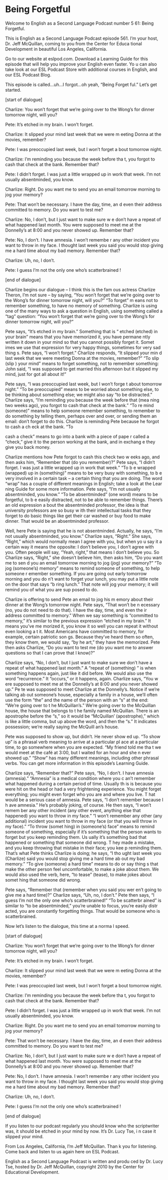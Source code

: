 # Being Forgetful

Welcome to English as a Second Language Podcast number 5 61: Being Forgetful. 

This is English as a Second Language Podcast episode 561.  I’m your host, Dr. Jeff McQuillan, coming to you from the Center for Educa tional Development in beautiful Los Angeles, California. 

Go to our website at eslpod.com.  Download a Learning Guide for this episode that will help you improve your English even faster.  Yo u can also take look at our ESL Podcast Store with additional courses in English, and  our ESL Podcast Blog. 

This episode is called…uh…I forgot…oh yeah, “Being Forget ful.”  Let’s get started. 

[start of dialogue] 

Charlize:  You won’t forget that we’re going over to  the Wong’s for dinner tomorrow night, will you? 

Pete:  It’s etched in my brain.  I won’t forget. 

Charlize:  It slipped your mind last week that we were m eeting Donna at the movies, remember? 

Pete:  I was preoccupied last week, but I won’t forget a bout tomorrow night.   

Charlize:  I’m reminding you because the week before tha t, you forgot to cash that check at the bank.  Remember that? 

Pete:  I didn’t forget.  I was just a little wrapped up in work that week.  I’m not usually absentminded, you know. 

Charlize:  Right.  Do you want me to send you an email tomorrow morning to jog your memory? 

Pete:  That won’t be necessary.  I have the day, time, an d even their address committed to memory.  Do you want to test me?  

 Charlize:  No, I don’t, but I just want to make sure w e don’t have a repeat of what happened last month.  You were supposed to meet me at the Donnelly’s at 8:00 and you never showed up.  Remember that?   

Pete:  No, I don’t.  I have amnesia.  I won’t remembe r any other incident you want to throw in my face.  I thought last week you said you would stop giving me a hard time about my bad memory.  Remember that? 

Charlize:  Uh, no, I don’t.   

Pete:  I guess I’m not the only one who’s scatterbrained ! 

[end of dialogue] 

Charlize begins our dialogue – I think this is the fam ous actress Charlize Theron, I’m not sure – by saying, “You won’t forget that we’re  going over to the Wong’s for dinner tomorrow night, will you?”  “To forget” m eans not to remember something, to have no memory of something.  Charlize is using one of the many ways to ask a question in English, using something called a  “tag” question: “You won’t forget that we’re going over to the Wong’s for dinner tomorrow night, will you?” 

Pete says, “It’s etched in my brain.”  Something that is “ etched (etched) in your brain” means that you have memorized it, you have permane ntly written it down in your mind so that you cannot possibly forget it.  Somet imes we use that expression for very happy things, sometimes for very sad thing s.  Pete says, “I won’t forget.”  Charlize responds, “It slipped your min d last week that we were meeting Donna at the movies, remember?”  “To slip (slip ) your mind” means to forget something, not to remember something: John said,  “I was supposed to get married this afternoon but it slipped my mind, just for got all about it!” 

Pete says, “I was preoccupied last week, but I won’t forge t about tomorrow night.”  “To be preoccupied” means to be worried about  something else, to be thinking about something else; we might also say “to be distracted.”  Charlize says, “I’m reminding you because the week before that (mea ning two weeks ago), you forgot to cash that check at the bank.”  “To re mind (someone)” means to help someone remember something, to remember to do  something by telling them, perhaps over and over, or sending them an email:  don’t forget to do this. Charlize is reminding Pete because he forgot to cash a ch eck at the bank.  “To  

 cash a check” means to go into a bank with a piece of pape r called a “check,” give it to the person working at the bank, and in exchang e they give you back money.   

Charlize mentions how Pete forgot to cash this check two w eeks ago, and then asks him, “Remember that (do you remember)?”  Pete says, “I didn’t forget.  I was just a little wrapped up in work that week.”  “To b e wrapped (wrapped) up in (something)” means to be very busy with something, to b e very involved in a certain task – a certain thing that you are doing.  The word “wrap” has a couple of different meanings in English; take a look at the Lear ning Guide for some more information.  Pete says, “I’m not usually absentminded, you know.”  “To be absentminded” (one word) means to be forgetful, to b e easily distracted, not to be able to remember things.  There’s an old expression a bout the absentminded professor, the idea is that university professors are so busy w ith their intellectual tasks that they forget to do basic things like get their car  washed or buy food to make dinner.  That would be an absentminded professor.  

Well, here Pete is saying that he is not absentminded.  Actually, he says, “I’m not usually absentminded, you know.”  Charlize says, “Right.”  She says, “Right,” which would normally mean I agree with you, but when yo u say it a certain way it means the opposite: I don’t believe you, I don’t agree  with you.  Often people will say, “Yeah, right,” that means I don’t believe you.  So  Charlize says, “Right,” she doesn’t believe him, then asks him, “Do you want me to sen d you an email tomorrow morning to jog (jog) your memory?”  “To jog  (someone’s) memory” means to remind someone of something, to help someone r emember something. If you are going out early tomorrow morning and you do n’t want to forget your lunch, you may put a little note on the door that says “b ring lunch.”  That note will jog your memory; it will remind you of what you are sup posed to do. 

Charlize is offering to send Pete an email to jog his m emory about their dinner at the Wong’s tomorrow night.  Pete says, “That won’t be n ecessary (no, you do not need to do that).  I have the day, time, and even the ir address committed to memory.”  When we say something is “committed to memory,”  it’s similar to the previous expression “etched in my brain.”  It means you’ve me morized it, you know it so well you can repeat it without even looking a t it.  Most Americans have committed to memory, for example, certain patriotic son gs.  Because they’ve heard them so often, they know them, we would say, “by he art,” they have the memorized.  Pete then asks Charlize, “Do you want to test  me (do you want me to answer questions so that I can prove that I know)?” 

 Charlize says, “No, I don’t, but I just want to make sure we don’t have a repeat of what happened last month.”  A “repeat of (something) ” is when something happens again, just like it did before.  We would also use the word “recurrence.” It “occurs,” or it happens, again.  Charlize says, “You w ere supposed to meet me at the Donnelly’s at 8:00 and you never showed up.”  Pe te was supposed to meet Charlize at the Donnelly’s.  Notice if we’re talking ab out someone’s house, especially a family in a house, we’ll often use the form  “the” and the name of the person with an “s” at the end: “We’re going over to t he McQuillan’s.”  We’re going over to the McQuillan house, the house that belongs to t he family named McQuillan.  There is an apostrophe before the “s,” so it  would be “McQuillan’ (apostrophe),” which is like a little comma, but up above  the word, and then the “s.”  It indicates possession; we’re really saying the McQuill an’s house. 

Pete was supposed to show up, but didn’t.  He never show ed up.  “To show up” is a phrasal verb meaning to arrive at a particular pl ace at a particular time, to go somewhere when you are expected.  “My friend told me tha t we would meet at the café at 3:00, but I waited for an hour and she n ever showed up.”  “Show” has many different meanings, including other phrasal verbs.  You can get more information in this episode’s Learning Guide. 

Charlize says, “Remember that?”  Pete says, “No, I don’t.  I have amnesia (amnesia).”  “Amnesia” is a medical condition where you c an’t remember what happened during a certain period of time.  Usually th is is because you were hit on the head or had a very frightening experience.  You might forget everything; you might even forget who you are and where you live.  T hat would be a serious case of amnesia.  Pete says, “I don’t remember because I h ave amnesia.”  He’s probably joking, of course.  He then says, “I won’t remem ber any other incident (any other event, anything else that happened) you want to throw in my face.”  “I won’t remember any other (any additional) incident you  want to throw in my face (or that you will throw in my face).”  “To throw (somet hing) in (someone’s) face” means to remind someone of something, especially if it’s something that the person wants to forget but you keep reminding them.  Us ually it’s something bad that happened or something that someone did wrong.  T hey made a mistake, and you keep throwing that mistake in their face; you kee p reminding them. That’s what Pete thinks Charlize is doing; he says, “I tho ught last week you (Charlize) said you would stop giving me a hard time ab out my bad memory.” “To give (someone) a hard time” means to do or say thing s that make the other person feel uncomfortable, to make a joke about them.  We would also used the verb, here, “to tease” (tease), to make jokes about somet hing that someone did wrong.    

 Pete says, “Remember that (remember when you said you wer en’t going to give me a hard time)?”  Charlize says, “Uh, no, I don’t.”  Pete then says, “I guess I’m not the only one who’s scatterbrained!”  “To be scatterbr ained” is similar to “to be absentminded,” you’re unable to focus, you’re easily distr acted, you are constantly forgetting things.  That would be someone who  is scatterbrained. 

Now let’s listen to the dialogue, this time at a norma l speed. 

[start of dialogue] 

Charlize:  You won’t forget that we’re going over to  the Wong’s for dinner tomorrow night, will you? 

Pete:  It’s etched in my brain.  I won’t forget. 

Charlize:  It slipped your mind last week that we were m eeting Donna at the movies, remember? 

Pete:  I was preoccupied last week, but I won’t forget a bout tomorrow night.   

Charlize:  I’m reminding you because the week before tha t, you forgot to cash that check at the bank.  Remember that? 

Pete:  I didn’t forget.  I was just a little wrapped up in work that week.  I’m not usually absentminded, you know. 

Charlize:  Right.  Do you want me to send you an email tomorrow morning to jog your memory? 

Pete:  That won’t be necessary.  I have the day, time, an d even their address committed to memory.  Do you want to test me? 

Charlize:  No, I don’t, but I just want to make sure w e don’t have a repeat of what happened last month.  You were supposed to meet me at the Donnelly’s at 8:00 and you never showed up.  Remember that?   

Pete:  No, I don’t.  I have amnesia.  I won’t remembe r any other incident you want to throw in my face.  I thought last week you said you would stop giving me a hard time about my bad memory.  Remember that?  

 Charlize:  Uh, no, I don’t.   

Pete:  I guess I’m not the only one who’s scatterbrained ! 

[end of dialogue] 

If you listen to our podcast regularly you should know who  the scriptwriter was, it should be etched in your mind by now.  It’s Dr. Lucy Tse, i n case it slipped your mind.   

From Los Angeles, California, I’m Jeff McQuillan.  Than k you for listening.  Come back and listen to us again here on ESL Podcast. 

English as a Second Language Podcast is written and produ ced by Dr. Lucy Tse, hosted by Dr. Jeff McQuillan, copyright 2010 by the Center  for Educational Development.

